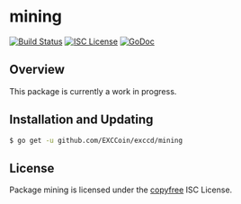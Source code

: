 mining
======

[![Build Status](http://img.shields.io/travis/EXCCoin/exccd.svg)](https://travis-ci.org/EXCCoin/exccd)
[![ISC License](http://img.shields.io/badge/license-ISC-blue.svg)](http://copyfree.org)
[![GoDoc](https://img.shields.io/badge/godoc-reference-blue.svg)](http://godoc.org/github.com/EXCCoin/exccd/mining)

## Overview

This package is currently a work in progress.

## Installation and Updating

```bash
$ go get -u github.com/EXCCoin/exccd/mining
```

## License

Package mining is licensed under the [copyfree](http://copyfree.org) ISC
License.
